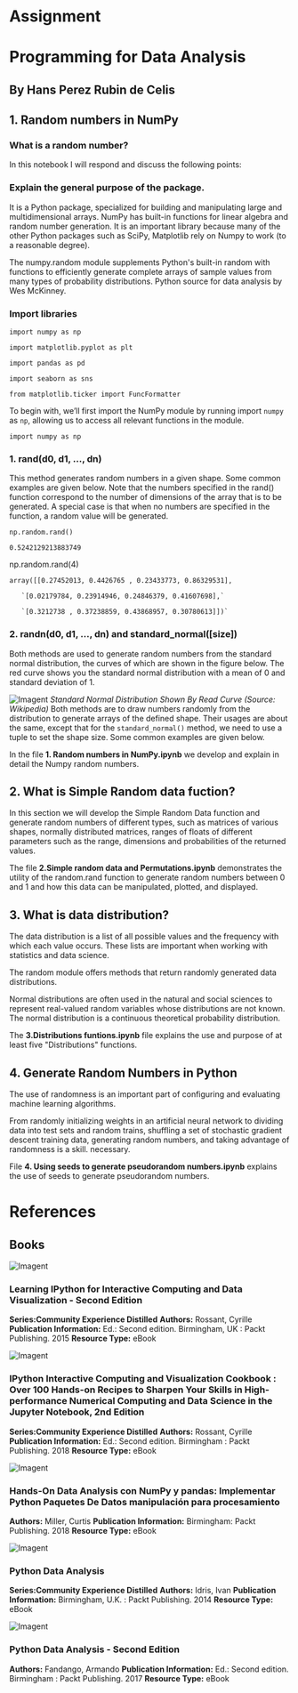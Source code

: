 # Assignment
# Programming for Data Analysis

## By Hans Perez Rubin de Celis

## 1. Random numbers in NumPy
### What is a random number?
In this notebook I will respond and discuss the following points:

### Explain the general purpose of the package.
It is a Python package, specialized for building and manipulating large and multidimensional arrays. NumPy has built-in functions for linear algebra and random number generation. It is an important library because many of the other Python packages such as SciPy, Matplotlib rely on Numpy to work (to a reasonable degree).

The numpy.random module supplements Python's built-in random with functions to efficiently generate complete arrays of sample values from many types of probability distributions. Python source for data analysis by Wes McKinney.

### Import libraries

`import numpy as np`

`import matplotlib.pyplot as plt`

`import pandas as pd`

`import seaborn as sns`

`from matplotlib.ticker import FuncFormatter`

To begin with, we’ll first import the NumPy module by running import `numpy` as `np`, allowing us to access all relevant functions in the module.

`import numpy as np`

### 1. rand(d0, d1, ..., dn)
This method generates random numbers in a given shape. Some common examples are given below. Note that the numbers specified in the rand() function correspond to the number of dimensions of the array that is to be generated. A special case is that when no numbers are specified in the function, a random value will be generated.

`np.random.rand()`

`0.5242129213883749`

np.random.rand(4)

`array([[0.27452013, 0.4426765 , 0.23433773, 0.86329531],`

       `[0.02179784, 0.23914946, 0.24846379, 0.41607698],`

       `[0.3212738 , 0.37238859, 0.43868957, 0.30780613]])`

### 2. randn(d0, d1, …, dn) and standard_normal([size])
Both methods are used to generate random numbers from the standard normal distribution, the curves of which are shown in the figure below. The red curve shows you the standard normal distribution with a mean of 0 and standard deviation of 1.

![Imagent](https://miro.medium.com/max/640/1*PfODI74UmIlRfDj0q-I3Kw.png)
              *Standard Normal Distribution Shown By Read Curve (Source: Wikipedia)*
Both methods are to draw numbers randomly from the distribution to generate arrays of the defined shape. Their usages are about the same, except that for the `standard_normal()` method, we need to use a tuple to set the shape size. Some common examples are given below.



In the file **1. Random numbers in NumPy.ipynb** we develop and explain in detail the Numpy random numbers.

## 2. What is Simple Random data fuction?
In this section we will develop the Simple Random Data function and generate random numbers of different types, such as matrices of various shapes, normally distributed matrices, ranges of floats of different parameters such as the range, dimensions and probabilities of the returned values.

The file **2.Simple random data and Permutations.ipynb** demonstrates the utility of the random.rand function to generate random numbers between 0 and 1 and how this data can be manipulated, plotted, and displayed.

## 3. What is data distribution?
The data distribution is a list of all possible values and the frequency with which each value occurs. These lists are important when working with statistics and data science.

The random module offers methods that return randomly generated data distributions.

Normal distributions are often used in the natural and social sciences to represent real-valued random variables whose distributions are not known. The normal distribution is a continuous theoretical probability distribution.

The **3.Distributions funtions.ipynb** file explains the use and purpose of at least five "Distributions" functions.

## 4. Generate Random Numbers in Python

The use of randomness is an important part of configuring and evaluating machine learning algorithms.

From randomly initializing weights in an artificial neural network to dividing data into test sets and random trains, shuffling a set of stochastic gradient descent training data, generating random numbers, and taking advantage of randomness is a skill. necessary.

File **4. Using seeds to generate pseudorandom numbers.ipynb** explains the use of seeds to generate pseudorandom numbers.

# References
## Books

![Imagent](http://rps2images.ebscohost.com/rpsweb/othumb?id=NL$1084592$PDF&s=d)

### Learning IPython for Interactive Computing and Data Visualization - Second Edition
**Series:Community Experience Distilled**
**Authors:** Rossant, Cyrille
**Publication Information:** Ed.: Second edition. Birmingham, UK : Packt Publishing. 2015
**Resource Type:** eBook

![Imagent](http://rps2images.ebscohost.com/rpsweb/othumb?id=NL$1703793$PDF&s=d)

### IPython Interactive Computing and Visualization Cookbook : Over 100 Hands-on Recipes to Sharpen Your Skills in High-performance Numerical Computing and Data Science in the Jupyter Notebook, 2nd Edition
**Series:Community Experience Distilled**
**Authors:** Rossant, Cyrille
**Publication Information:** Ed.: Second edition. Birmingham : Packt Publishing. 2018
**Resource Type:** eBook


![Imagent](http://rps2images.ebscohost.com/rpsweb/othumb?id=NL$1841870$PDF&s=d)

### Hands-On Data Analysis con NumPy y pandas: Implementar Python Paquetes De Datos manipulación para procesamiento
**Authors:** Miller, Curtis
**Publication Information:** Birmingham: Packt Publishing. 2018
**Resource Type:** eBook

![Imagent](http://rps2images.ebscohost.com/rpsweb/othumb?id=NL$880858$PDF&s=d)

### Python Data Analysis
**Series:Community Experience Distilled**
**Authors:** Idris, Ivan
**Publication Information:** Birmingham, U.K. : Packt Publishing. 2014
**Resource Type:** eBook


![Imagent](http://rps2images.ebscohost.com/rpsweb/othumb?id=NL$1495814$PDF&s=d)

### Python Data Analysis - Second Edition
**Authors:** Fandango, Armando
**Publication Information:** Ed.: Second edition. Birmingham : Packt Publishing. 2017
**Resource Type:** eBook


